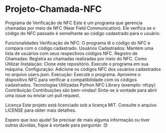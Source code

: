 # Projeto-Chamada-NFC
Programa de Verificação de NFC
Este é um programa que gerencia chamadas por meio de NFC (Near Field Communication). Ele verifica se o código do NFC passado é semelhante ao código cadastrado para o usuário.

Funcionalidades
Verificação de NFC: O programa lê o código do NFC e compara com o código cadastrado.
Usuários Cadastrados: Mantém uma lista de usuários com seus respectivos códigos NFC.
Registro de Chamadas: Registra as chamadas realizadas por meio do NFC.
Como Utilizar
Instalação:
Clone este repositório.
Execute o programa em sua máquina.
Configuração:
Adicione os códigos NFC dos usuários cadastrados no arquivo users.json.
Execução:
Execute o programa.
Aproxime o dispositivo NFC para verificar a compatibilidade com os códigos cadastrados.
Tecnologias Utilizadas
Python
NFC Library (exemplo: nfcpy)
Contribuição
Contribuições são bem-vindas! Sinta-se à vontade para abrir uma issue ou enviar um pull request.

Licença
Este projeto está licenciado sob a licença MIT. Consulte o arquivo LICENSE para obter mais detalhes.

Espero que isso ajude! Se precisar de mais alguma informação ou tiver outras dúvidas, fique à vontade para perguntar. 😊
